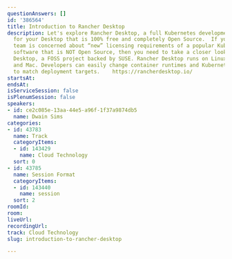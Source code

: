 ```yaml
---
questionAnswers: []
id: '386564'
title: Introduction to Rancher Desktop
description: Let's explore Rancher Desktop, a full Kubernetes development environment
  for your Desktop that is 100% free and completely Open Source.  If your development
  team is concerned about “new” licensing requirements of a popular Kubernetes Desktop
  software that is NOT Open Source, then you need to take a closer look at Rancher
  Desktop, a FOSS project backed by SUSE. Rancher Desktop runs on Linux, Windows,
  and Mac. Developers can easily change container runtimes and Kubernetes versions
  to match deployment targets.    https://rancherdesktop.io/
startsAt: 
endsAt: 
isServiceSession: false
isPlenumSession: false
speakers:
- id: ce2c085e-13aa-44e5-a96f-1f37a9874db5
  name: Dwain Sims
categories:
- id: 43783
  name: Track
  categoryItems:
  - id: 143429
    name: Cloud Technology
  sort: 0
- id: 43785
  name: Session Format
  categoryItems:
  - id: 143440
    name: session
  sort: 2
roomId: 
room: 
liveUrl: 
recordingUrl: 
track: Cloud Technology
slug: introduction-to-rancher-desktop

---
```

